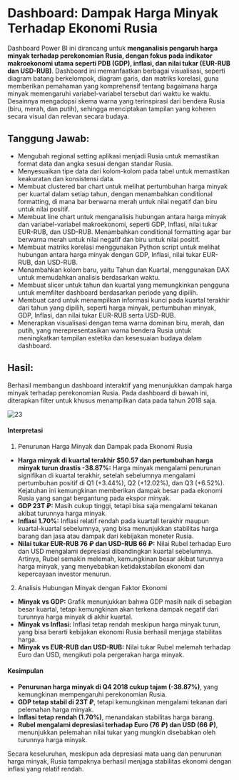 # Dashboard: Dampak Harga Minyak Terhadap Ekonomi Rusia

Dashboard Power BI ini dirancang untuk **menganalisis pengaruh harga minyak terhadap perekonomian Rusia, dengan fokus pada indikator makroekonomi utama seperti PDB (GDP), inflasi, dan nilai tukar (EUR-RUB dan USD-RUB)**. Dashboard ini memanfaatkan berbagai visualisasi, seperti diagram batang berkelompok, diagram garis, dan matriks korelasi, guna memberikan pemahaman yang komprehensif tentang bagaimana harga minyak memengaruhi variabel-variabel tersebut dari waktu ke waktu. Desainnya mengadopsi skema warna yang terinspirasi dari bendera Rusia (biru, merah, dan putih), sehingga menciptakan tampilan yang koheren secara visual dan relevan secara budaya.

## **Tanggung Jawab**:
- Mengubah regional setting aplikasi menjadi Rusia untuk memastikan format data dan angka sesuai dengan standar Rusia.
- Menyesuaikan tipe data dari kolom-kolom pada tabel untuk memastikan keakuratan dan konsistensi data.
- Membuat clustered bar chart untuk melihat pertumbuhan harga minyak per kuartal dalam setiap tahun, dengan menambahkan conditional formatting, di mana bar berwarna merah untuk nilai negatif dan biru untuk nilai positif.
- Membuat line chart untuk menganalisis hubungan antara harga minyak dan variabel-variabel makroekonomi, seperti GDP, Inflasi, nilai tukar EUR-RUB, dan USD-RUB. Menambahkan conditional formatting agar bar berwarna merah untuk nilai negatif dan biru untuk nilai positif.
- Membuat matriks korelasi menggunakan Python script untuk melihat hubungan antara harga minyak dengan GDP, Inflasi, nilai tukar EUR-RUB, dan USD-RUB.
- Menambahkan kolom baru, yaitu Tahun dan Kuartal, menggunakan DAX untuk memudahkan analisis berdasarkan waktu.
- Membuat slicer untuk tahun dan kuartal yang memungkinkan pengguna untuk memfilter dashboard berdasarkan periode yang dipilih.
- Membuat card untuk menampilkan informasi kunci pada kuartal terakhir dari tahun yang dipilih, seperti harga minyak, pertumbuhan minyak, GDP, Inflasi, dan nilai tukar EUR-RUB serta USD-RUB.
- Menerapkan visualisasi dengan tema warna dominan biru, merah, dan putih, yang merepresentasikan warna bendera Rusia untuk meningkatkan tampilan estetika dan kesesuaian budaya dalam dashboard.

## **Hasil**:
Berhasil membangun dashboard interaktif yang menunjukkan dampak harga minyak terhadap perekonomian Rusia. Pada dashboard di bawah ini, diterapkan filter untuk khusus menampilkan data pada tahun 2018 saja. 

![23](https://github.com/user-attachments/assets/c32fb6f0-f31b-4054-a367-e5b8265576fb)

#### Interpretasi
1. Penurunan Harga Minyak dan Dampak pada Ekonomi Rusia
  - **Harga minyak di kuartal terakhir $50.57 dan pertumbuhan harga minyak turun drastis -38.87%:** Harga minyak mengalami penurunan signifikan di kuartal terakhir, setelah sebelumnya mengalami pertumbuhan positif di Q1 (+3.44%), Q2 (+12.02%), dan Q3 (+6.52%). Kejatuhan ini kemungkinan memberikan dampak besar pada ekonomi Rusia yang sangat bergantung pada ekspor minyak.
- **GDP 23T ₽:** Masih cukup tinggi, tetapi bisa saja mengalami tekanan akibat turunnya harga minyak.
- **Inflasi 1.70%:** Inflasi relatif rendah pada kuartall terakhir maupun kuartal-kuartal sebelumnya, yang bisa menunjukkan stabilitas harga barang dan jasa atau dampak dari kebijakan moneter Rusia.
- **Nilai tukar EUR-RUB 76 ₽ dan USD-RUB 66 ₽:** Nilai Rubel terhadap Euro dan USD mengalami depresiasi dibandingkan kuartal sebelumnya. Artinya, Rubel semakin melemah, kemungkinan besar akibat turunnya harga minyak, yang menyebabkan ketidakstabilan ekonomi dan kepercayaan investor menurun.

2. Analisis Hubungan Minyak dengan Faktor Ekonomi
- **Minyak vs GDP:**
Grafik menunjukkan bahwa GDP masih naik di sebagian besar kuartal, tetapi kemungkinan akan terkena dampak negatif dari turunnya harga minyak di akhir kuartal.
- **Minyak vs Inflasi:**
Inflasi tetap rendah meskipun harga minyak turun, yang bisa berarti kebijakan ekonomi Rusia berhasil menjaga stabilitas harga.
- **Minyak vs EUR-RUB dan USD-RUB:**
Nilai tukar Rubel melemah terhadap Euro dan USD, mengikuti pola pergerakan harga minyak.

#### **Kesimpulan**
- **Penurunan harga minyak di Q4 2018 cukup tajam (-38.87%)**, yang kemungkinan mempengaruhi perekonomian Rusia.
- **GDP tetap stabil di 23T ₽**, tetapi kemungkinan mengalami tekanan dari pelemahan harga minyak.
- **Inflasi tetap rendah (1.70%)**, menandakan stabilitas harga barang.
- **Rubel mengalami depresiasi terhadap Euro (76 ₽) dan USD (66 ₽)**, menunjukkan pelemahan nilai tukar yang mungkin disebabkan oleh turunnya harga minyak.

Secara keseluruhan, meskipun ada depresiasi mata uang dan penurunan harga minyak, Rusia tampaknya berhasil menjaga stabilitas ekonomi dengan inflasi yang relatif rendah.
